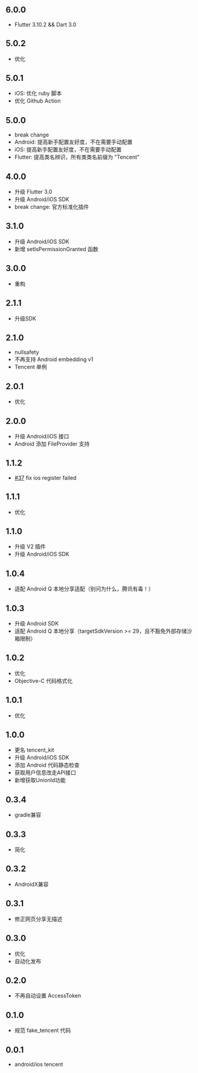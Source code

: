 ## 6.0.0

* Flutter 3.10.2 && Dart 3.0

## 5.0.2

* 优化

## 5.0.1

* iOS: 优化 ruby 脚本
* 优化 Github Action

## 5.0.0

* break change
* Android: 提高新手配置友好度，不在需要手动配置
* iOS: 提高新手配置友好度，不在需要手动配置
* Flutter: 提高类名辨识，所有类类名前缀为 "Tencent"

## 4.0.0

* 升级 Flutter 3.0
* 升级 Android/iOS SDK
* break change: 官方标准化插件

## 3.1.0

* 升级 Android/iOS SDK
* 新增 setIsPermissionGranted 函数

## 3.0.0

* 重构

## 2.1.1

* 升级SDK

## 2.1.0

* nullsafety
* 不再支持 Android embedding v1
* Tencent 单例

## 2.0.1

* 优化

## 2.0.0

* 升级 Android/iOS 接口
* Android 添加 FileProvider 支持

## 1.1.2

* [#37](https://github.com/rxreader/tencent_kit/pull/37) fix ios register failed

## 1.1.1

* 优化

## 1.1.0

* 升级 V2 插件
* 升级 Android/iOS SDK

## 1.0.4

* 适配 Android Q 本地分享适配（别问为什么，腾讯有毒！）

## 1.0.3

* 升级 Android SDK
* 适配 Android Q 本地分享（targetSdkVersion >= 29，且不豁免外部存储沙箱限制）

## 1.0.2

* 优化
* Objective-C 代码格式化

## 1.0.1

* 优化

## 1.0.0

* 更名 tencent_kit
* 升级 Android/iOS SDK
* 添加 Android 代码静态检查
* 获取用户信息改走API接口
* 新增获取UnionId功能

## 0.3.4

* gradle兼容

## 0.3.3

* 简化

## 0.3.2

* AndroidX兼容

## 0.3.1

* 修正网页分享无描述

## 0.3.0

* 优化
* 自动化发布

## 0.2.0

* 不再自动设置 AccessToken

## 0.1.0

* 规范 fake_tencent 代码

## 0.0.1

* android/ios tencent
